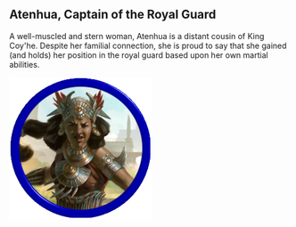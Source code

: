 ## Atenhua, Captain of the Royal Guard

A well-muscled and stern woman, Atenhua is a distant cousin of King Coy'he. Despite her familial connection, she is proud to say that she gained (and holds) her position in the royal guard based upon her own martial abilities.

![tokenimage]


[tokenimage]: /NPCs/NPCArt/Atenhua.png

